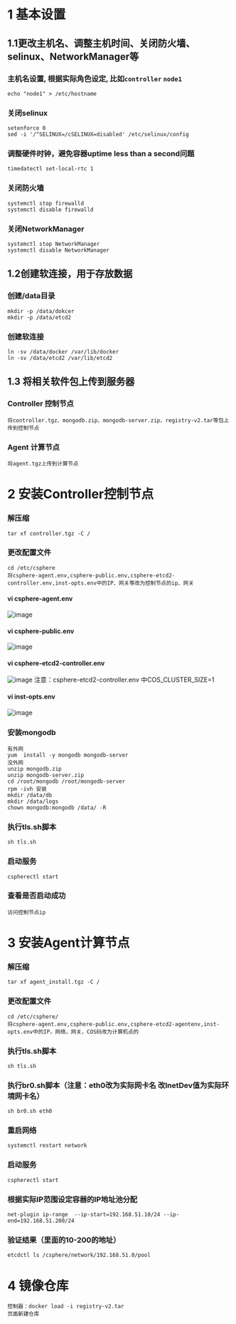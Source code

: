 # 1 基本设置
## 1.1更改主机名、调整主机时间、关闭防火墙、selinux、NetworkManager等
### 主机名设置, 根据实际角色设定, 比如`controller` `node1`
	echo "node1" > /etc/hostname
### 关闭selinux
	setenforce 0
	sed -i '/^SELINUX=/cSELINUX=disabled' /etc/selinux/config
### 调整硬件时钟，避免容器uptime less than a second问题
	timedatectl set-local-rtc 1
### 关闭防火墙
	systemctl stop firewalld 
	systemctl disable firewalld
### 关闭NetworkManager
	systemctl stop NetworkManager 
	systemctl disable NetworkManager
## 1.2创建软连接，用于存放数据
### 创建/data目录
	mkdir -p /data/dokcer
	mkdir -p /data/etcd2
### 创建软连接
	ln -sv /data/docker /var/lib/docker
	ln -sv /data/etcd2 /var/lib/etcd2
## 1.3 将相关软件包上传到服务器
### Controller 控制节点
	将controller.tgz、mongodb.zip、mongodb-server.zip、registry-v2.tar等包上传到控制节点
### Agent 计算节点
	将agent.tgz上传到计算节点
# 2 安装Controller控制节点
### 解压缩
	tar xf controller.tgz -C /
### 更改配置文件
	cd /etc/csphere
	将csphere-agent.env,csphere-public.env,csphere-etcd2-controller.env,inst-opts.env中的IP、网关等改为控制节点的ip、网关
#### vi csphere-agent.env
![image](https://github.com/lyz-970124/work/blob/master/%E5%9B%BE%E7%89%87/csphere-agent.png)
#### vi csphere-public.env
![image](https://github.com/lyz-970124/work/blob/master/%E5%9B%BE%E7%89%87/csphere-public.png)
#### vi csphere-etcd2-controller.env
![image](https://github.com/lyz-970124/work/blob/master/%E5%9B%BE%E7%89%87/csphere-etcd2-controller.png)
注意：csphere-etcd2-controller.env 中COS_CLUSTER_SIZE=1
#### vi inst-opts.env
![image](https://github.com/lyz-970124/work/blob/master/%E5%9B%BE%E7%89%87/inst-opts.png)
### 安装mongodb
    有外网
	yum  install -y mongodb mongodb-server
    没外网
	unzip mongodb.zip
	unzip mongodb-server.zip
	cd /root/mongodb /root/mongodb-server
   	rpm -ivh 安装
  	mkdir /data/db
	mkdir /data/logs 
	chown mongodb:mongodb /data/ -R
### 执行tls.sh脚本
	sh tls.sh
### 启动服务
	cspherectl start
### 查看是否启动成功
	访问控制节点ip
# 3 安装Agent计算节点
### 解压缩
  	tar xf agent_install.tgz -C /
### 更改配置文件
	cd /etc/csphere/ 
	将csphere-agent.env,csphere-public.env,csphere-etcd2-agentenv,inst-opts.env中的IP，网络，网关，COS码改为计算机点的
### 执行tls.sh脚本
	sh tls.sh
### 执行br0.sh脚本（注意：eth0改为实际网卡名 改InetDev值为实际环境网卡名）
	sh br0.sh eth0
### 重启网络
	systemctl restart network
### 启动服务
	cspherectl start 
### 根据实际IP范围设定容器的IP地址池分配
	net-plugin ip-range  --ip-start=192.168.51.10/24 --ip-end=192.168.51.200/24
### 验证结果（里面的10-200的地址）
	etcdctl ls /csphere/network/192.168.51.0/pool
# 4 镜像仓库
  	控制器：docker load -i registry-v2.tar
  	页面新建仓库

